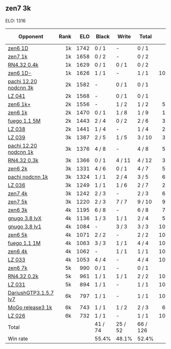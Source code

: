 ## zen7 3k ##

ELO: 1316

Opponent | Rank | ELO | Black | Write | Total | Win rate
---------|-----:|----:|-------|-------|-------|-------:
[zen6 1D](zen6%201D.md) | 1k | 1742 | 0 / 1 | - | 0 / 1 | 0.0%
[zen7 1k](zen7%201k.md) | 1k | 1658 | 0 / 2 | - | 0 / 2 | 0.0%
[RN4.32 0.4k](RN4.32%200.4k.md) | 1k | 1629 | 0 / 1 | 0 / 1 | 0 / 2 | 0.0%
[zen6 1D-](zen6%201D-.md) | 1k | 1626 | 1 / 1 | - | 1 / 1 | 100.0%
[pachi 12.20 nodcnn 3k](pachi%2012.20%20nodcnn%203k.md) | 2k | 1582 | - | 0 / 1 | 0 / 1 | 0.0%
[LZ 041](LZ%20041.md) | 2k | 1568 | - | 0 / 1 | 0 / 1 | 0.0%
[zen6 1k+](zen6%201k+.md) | 2k | 1556 | - | 1 / 2 | 1 / 2 | 50.0%
[zen6 1k](zen6%201k.md) | 2k | 1470 | 0 / 1 | 1 / 8 | 1 / 9 | 11.1%
[fuego 1.1 5M](fuego%201.1%205M.md) | 2k | 1443 | 2 / 4 | 0 / 2 | 2 / 6 | 33.3%
[LZ 038](LZ%20038.md) | 2k | 1441 | 1 / 4 | - | 1 / 4 | 25.0%
[LZ 039](LZ%20039.md) | 3k | 1387 | 2 / 5 | 1 / 5 | 3 / 10 | 30.0%
[pachi 12.20 nodcnn 1k](pachi%2012.20%20nodcnn%201k.md) | 3k | 1376 | 4 / 8 | - | 4 / 8 | 50.0%
[RN4.32 0.3k](RN4.32%200.3k.md) | 3k | 1366 | 0 / 1 | 4 / 11 | 4 / 12 | 33.3%
[zen6 2k](zen6%202k.md) | 3k | 1331 | 4 / 6 | 0 / 1 | 4 / 7 | 57.1%
[pachi nodcnn 1k](pachi%20nodcnn%201k.md) | 3k | 1324 | 1 / 1 | 2 / 4 | 3 / 5 | 60.0%
[LZ 036](LZ%20036.md) | 3k | 1249 | 1 / 1 | 1 / 6 | 2 / 7 | 28.6%
[zen7 4k](zen7%204k.md) | 3k | 1242 | 2 / 3 | - | 2 / 3 | 66.7%
[zen7 5k](zen7%205k.md) | 3k | 1220 | 2 / 3 | 7 / 7 | 9 / 10 | 90.0%
[zen6 3k](zen6%203k.md) | 4k | 1195 | 6 / 8 | - | 6 / 8 | 75.0%
[gnugo 3.8 lvX](gnugo%203.8%20lvX.md) | 4k | 1136 | 1 / 3 | 1 / 1 | 2 / 4 | 50.0%
[gnugo 3.8 lv1](gnugo%203.8%20lv1.md) | 4k | 1084 | - | 3 / 3 | 3 / 3 | 100.0%
[zen6 5k](zen6%205k.md) | 4k | 1071 | 2 / 2 | - | 2 / 2 | 100.0%
[fuego 1.1 1M](fuego%201.1%201M.md) | 4k | 1063 | 3 / 3 | 1 / 1 | 4 / 4 | 100.0%
[zen6 4k](zen6%204k.md) | 4k | 1062 | - | 1 / 1 | 1 / 1 | 100.0%
[LZ 033](LZ%20033.md) | 4k | 1053 | 4 / 4 | - | 4 / 4 | 100.0%
[zen6 7k](zen6%207k.md) | 5k | 990 | 0 / 1 | - | 0 / 1 | 0.0%
[RN4.32 0.2k](RN4.32%200.2k.md) | 5k | 961 | 1 / 1 | 1 / 1 | 2 / 2 | 100.0%
[LZ 031](LZ%20031.md) | 5k | 894 | 1 / 1 | - | 1 / 1 | 100.0%
[DariushGTP3.1.5.7 lv7](DariushGTP3.1.5.7%20lv7.md) | 6k | 797 | 1 / 1 | - | 1 / 1 | 100.0%
[MoGo release3 1k](MoGo%20release3%201k.md) | 6k | 743 | 1 / 1 | 1 / 2 | 2 / 3 | 66.7%
[LZ 026](LZ%20026.md) | 6k | 732 | 1 / 1 | - | 1 / 1 | 100.0%
Total | | | 41 / 74 | 25 / 52 | 66 / 126 | 
Win rate| | | 55.4% | 48.1% | 52.4% | 
